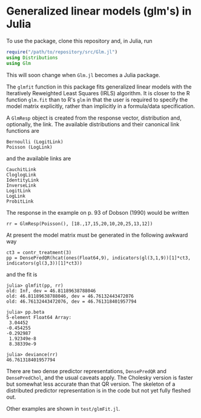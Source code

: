 # Generalized linear models (glm's) in Julia

To use the package, clone this repository and, in Julia, run
```julia
require("/path/to/repository/src/Glm.jl")
using Distributions
using Glm
```

This will soon change when ```Glm.jl``` becomes a Julia package.

The `glmfit` function in this package fits generalized linear models
with the Iteratively Reweighted Least Squares (IRLS) algorithm.  It is
closer to the R function ```glm.fit``` than to R's ```glm``` in that
the user is required to specify the model matrix explicitly, rather
than implicitly in a formula/data specification.

A `GlmResp` object is created from the response vector, distribution
and, optionally, the link.  The available distributions and their
canonical link functions are

    Bernoulli (LogitLink)
    Poisson (LogLink)

and the available links are

    CauchitLink
    CloglogLink
    IdentityLink
    InverseLink
    LogitLink
    LogLink
    ProbitLink

The response in the example on p. 93 of Dobson (1990) would be written

    rr = GlmResp(Poisson(), [18.,17,15,20,10,20,25,13,12])

At present the model matrix must be generated in the following awkward way

	ct3 = contr_treatment(3)
	pp = DensePredQR(hcat(ones(Float64,9), indicators(gl(3,1,9))[1]*ct3, indicators(gl(3,3))[1]*ct3))

and the fit is

    julia> glmfit(pp, rr)
	old: Inf, dev = 46.81189638788046
	old: 46.81189638788046, dev = 46.76132443472076
	old: 46.76132443472076, dev = 46.761318401957794

	julia> pp.beta
	5-element Float64 Array:
	 3.04452   
	-0.454255  
    -0.292987  
     1.92349e-8
     8.38339e-9

	julia> deviance(rr)
	46.761318401957794

There are two dense predictor representations, ```DensePredQR``` and
```DensePredChol```, and the usual caveats apply.  The Cholesky
version is faster but somewhat less accurate than that QR version.
The skeleton of a distributed predictor representation is in the code
but not yet fully fleshed out.

Other examples are shown in ```test/glmFit.jl```.

